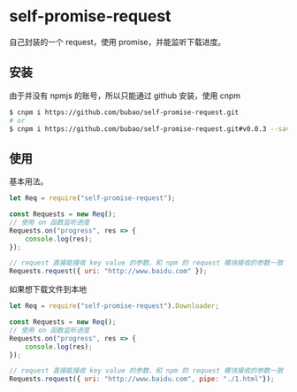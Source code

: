 # self-promise-request

自己封装的一个 request，使用 promise，并能监听下载进度。

## 安装

由于并没有 npmjs 的账号，所以只能通过 github 安装，使用 cnpm

```sh
$ cnpm i https://github.com/bubao/self-promise-request.git
# or
$ cnpm i https://github.com/bubao/self-promise-request.git#v0.0.3 --save
```

## 使用

基本用法。

```js
let Req = require("self-promise-request");

const Requests = new Req();
// 使用 on 函数监听进度
Requests.on("progress", res => {
    console.log(res);
});

// request 直接能接收 key value 的参数，和 npm 的 request 模块接收的参数一致
Requests.request({ uri: "http://www.baidu.com" });
```

如果想下载文件到本地

```js
let Req = require("self-promise-request").Downloader;

const Requests = new Req();
// 使用 on 函数监听进度
Requests.on("progress", res => {
    console.log(res);
});

// request 直接能接收 key value 的参数，和 npm 的 request 模块接收的参数一致
Requests.request({ uri: "http://www.baidu.com", pipe: "./1.html"});
```
